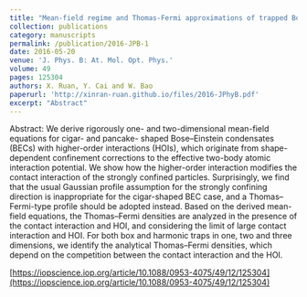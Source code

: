 ```yaml
---
title: "Mean-field regime and Thomas-Fermi approximations of trapped Bose-Einstein condensates with higher order interactions in one and two dimensions"
collection: publications
category: manuscripts
permalink: /publication/2016-JPB-1
date: 2016-05-20
venue: 'J. Phys. B: At. Mol. Opt. Phys.'
volume: 49
pages: 125304
authors: X. Ruan, Y. Cai and W. Bao
paperurl: 'http://xinran-ruan.github.io/files/2016-JPhyB.pdf'
excerpt: "Abstract"
---
```

Abstract: We derive rigorously one- and two-dimensional mean-field equations for cigar- and pancake- shaped Bose–Einstein condensates (BECs) with higher-order interactions (HOIs), which originate from shape-dependent confinement corrections to the effective two-body atomic interaction potential. We show how the higher-order interaction modifies the contact interaction of the strongly confined particles. Surprisingly, we find that the usual Gaussian profile assumption for the strongly confining direction is inappropriate for the cigar-shaped BEC case, and a Thomas–Fermi-type profile should be adopted instead. Based on the derived mean-field equations, the Thomas–Fermi densities are analyzed in the presence of the contact interaction and HOI, and considering the limit of large contact interaction and HOI. For both box and harmonic traps in one, two and three dimensions, we identify the analytical Thomas–Fermi densities, which depend on the competition between the contact interaction and the HOI. 

[https://iopscience.iop.org/article/10.1088/0953-4075/49/12/125304](https://iopscience.iop.org/article/10.1088/0953-4075/49/12/125304)



